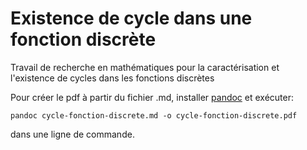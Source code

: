 # Existence de cycle dans une fonction discrète
Travail de recherche en mathématiques pour la caractérisation et l'existence de cycles dans les fonctions discrètes

Pour créer le pdf à partir du fichier .md, installer <a href="http://pandoc.org/">pandoc</a> et exécuter:

`pandoc cycle-fonction-discrete.md -o cycle-fonction-discrete.pdf`

dans une ligne de commande.
